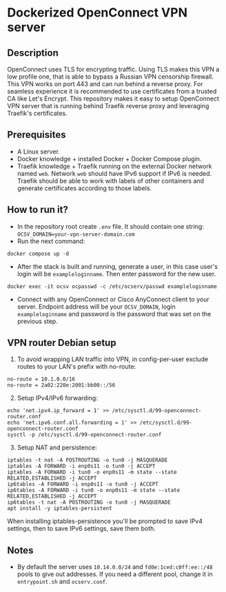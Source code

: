 # Dockerized OpenConnect VPN server

## Description
OpenConnect uses TLS for encrypting traffic. Using TLS makes this VPN a low profile one, that is able to bypass a Russian VPN censorship firewall. This VPN works on port 443 and can run behind a reverse proxy. For seamless experience it is recommended to use certificates from a trusted CA like Let's Encrypt. This repository makes it easy to setup OpenConnect VPN server that is running behind Traefik reverse proxy and leveraging Traefik's certificates.

## Prerequisites
- A Linux server.
- Docker knowledge + installed Docker + Docker Compose plugin.
- Traefik knowledge + Traefik running on the external Docker network named `web`. Network `web` should have IPv6 support if IPv6 is needed. Traefik should be able to work with labels of other containers and generate certificates according to those labels.

## How to run it?
- In the repository root create `.env` file. It should contain one string: `OCSV_DOMAIN=your-vpn-server-domain.com`
- Run the next command:
```
docker compose up -d
```
- After the stack is built and running, generate a user, in this case user's login will be `exampleloginname`. Then enter password for the new user.
```
docker exec -it ocsv ocpasswd -c /etc/ocserv/passwd exampleloginname
```
- Connect with any OpenConnect or Cisco AnyConnect client to your server. Endpoint address will be your `OCSV_DOMAIN`, login `exampleloginname` and password is the password that was set on the previous step.

## VPN router Debian setup
1. To avoid wrapping LAN traffic into VPN, in config-per-user exclude routes to your LAN's prefix with no-route:
```
no-route = 10.1.0.0/16
no-route = 2a02:220e:2001:bb00::/56
```
2. Setup IPv4/IPv6 forwarding:
```
echo 'net.ipv4.ip_forward = 1' >> /etc/sysctl.d/99-openconnect-router.conf
echo 'net.ipv6.conf.all.forwarding = 1' >> /etc/sysctl.d/99-openconnect-router.conf
sysctl -p /etc/sysctl.d/99-openconnect-router.conf
```
3. Setup NAT and persistence:
```
iptables -t nat -A POSTROUTING -o tun0 -j MASQUERADE
iptables -A FORWARD -i enp0s11 -o tun0 -j ACCEPT
iptables -A FORWARD -i tun0 -o enp0s11 -m state --state RELATED,ESTABLISHED -j ACCEPT
ip6tables -A FORWARD -i enp0s11 -o tun0 -j ACCEPT
ip6tables -A FORWARD -i tun0 -o enp0s11 -m state --state RELATED,ESTABLISHED -j ACCEPT
ip6tables -t nat -A POSTROUTING -o tun0 -j MASQUERADE
apt install -y iptables-persistent
```
When installing iptables-persistence you'll be prompted to save IPv4 settings, then to save IPv6 settings, save them both.

## Notes
- By default the server uses `10.14.0.0/24` and `fd0e:1ced:c0ff:ee::/48` pools to give out addresses. If you need a different pool, change it in `entrypoint.sh` and `ocserv.conf`.
